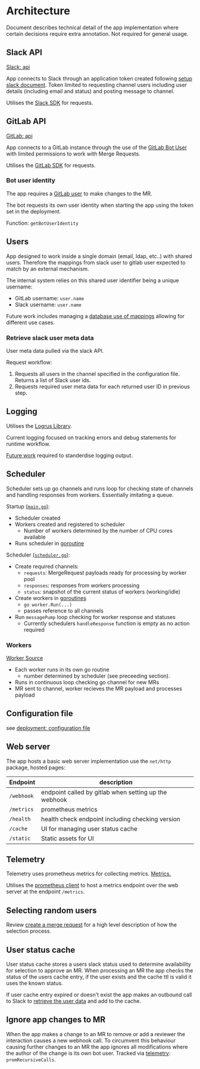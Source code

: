 # Architecture

Document describes technical detail of the app implementation where certain decisions require extra annotation. Not
required for general usage.

## Slack API

[Slack: api](https://api.slack.com/)

App connects to Slack through an application token created following [setup slack document](./setup-slack.md#add-app).
Token limited to requesting channel users including user details (including email and status) and posting message to
channel.

Utilises the [Slack SDK](https://github.com/slack-go/slack) for requests.

## GitLab API

[GitLab: api](https://docs.gitlab.com/ee/api/)

App connects to a GitLab instance through the use of the [GitLab Bot User](./add-gitlab-bot-user.md) with limited
permissions to work with Merge Requests.

Utilises the [GitLab SDK](https://github.com/xanzy/go-gitlab) for requests.

### Bot user identity

The app requires a [GitLab user](./add-gitlab-bot-user.md) to make changes to the MR.

The bot requests its own user identity when starting the app using the token set in the deployment.

Function: `getBotUserIdentity`

## Users

App designed to work inside a single domain (email, ldap, etc..) with shared users. Therefore the mappings from slack
user to gitlab user expected to match by an external mechanism.

The internal system relies on this shared user identifier being a unique username:

- GitLab username: `user.name`
- Slack username: `user.name`

Future work includes managing a [database use of mappings](https://github.com/graemedavidson/gitlab-mr-webhook/issues/40)
allowing for different use cases.

### Retrieve slack user meta data

User meta data pulled via the slack API.

Request workflow:

1. Requests all users in the channel specified in the configuration file. Returns a list of Slack user ids.
2. Requests required user meta data for each returned user ID in previous step.

## Logging

Utilises the [Logrus Library](https://github.com/sirupsen/logrus).

Current logging focused on tracking errors and debug statements for runtime workflow.

[Future work](https://github.com/graemedavidson/gitlab-mr-webhook/issues/11) required to standerdise logging output.

## Scheduler

Scheduler sets up go channels and runs loop for checking state of channels and handling responses from workers.
Essentially imitating a queue.

Startup [(`main.go`)](../main.go):

- Scheduler created
- Workers created and registered to scheduler
    - Number of workers determined by the number of CPU cores available
- Runs scheduler in [goroutine](https://www.golang-book.com/books/intro/10)

Scheduler [(`scheduler.go`)](../scheduler.go):

- Create required channels:
    - `requests`: MergeRequest payloads ready for processing by worker pool
    - `responses`: responses from workers processing
    - `status`: snapshot of the current status of workers (working/idle)
- Create workers in [goroutines](https://www.golang-book.com/books/intro/10)
    - `go worker.Run(...)`
    - passes reference to all channels
- Run `messagePump` loop checking for worker response and statuses
    - Currently schedulers `handleResponse` function is empty as no action required

### Workers

[Worker Source](../worker.go)

- Each worker runs in its own go routine
    - number determined by scheduler (see preceeding section).
- Runs in continuous loop checking go channel for new MRs
- MR sent to channel, worker recieves the MR payload and processes payload

## Configuration file

see [deployment: configuration file](./deployment.md#configuration-file)

## Web server

The app hosts a basic web server implementation use the `net/http` package, hosted pages:

| Endpoint      | description
| ---           | ---
| `/webhook`    | endpoint called by gitlab when setting up the webhook
| `/metrics`    | prometheus metrics
| `/health`     | health check endpoint including checking version
| `/cache`      | UI for managing user status cache
| `/static`     | Static assets for UI

## Telemetry

Telemetry uses prometheus metrics for collecting metrics. [Metrics.](./telemetry.md)

Utilises the [prometheus client](https://github.com/prometheus/client_golang) to host a metrics endpoint over the
web server at the endpoint `/metrics`.

## Selecting random users

Review [create a merge request](./creating-an-mr.md) for a high level description of how the selection process.

## User status cache

User status cache stores a users slack status used to determine availability for selection to approve an MR. When
processing an MR the app checks the status of the users cache entry, if the user exists and the cache ttl is valid it
uses the known status.

If user cache entry expired or doesn't exist the app makes an outbound call to Slack to
[retrieve the user data](#retrieve-slack-user-meta-data) and add to the cache.

## Ignore app changes to MR

When the app makes a change to an MR to remove or add a reviewer the interaction causes a new webhook call. To
circumvent this behaviour causing further changes to an MR the app ignores all modifications where the author of the
change is its own bot user. Tracked via [telemetry](./monitoring.md): `promRecursiveCalls`.
